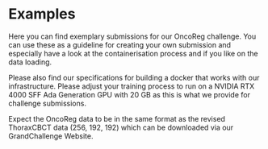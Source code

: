 # Examples

Here you can find exemplary submissions for our OncoReg challenge. You can use these as a guideline for creating your own submission and especially have a look at the containerisation process and if you like on the data loading.

Please also find our specifications for building a docker that works with our infrastructure.
Please adjust your training process to run on a NVIDIA RTX 4000 SFF Ada Generation GPU with 20 GB as this is what we provide for challenge submissions.

Expect the OncoReg data to be in the same format as the revised ThoraxCBCT data (256, 192, 192) which can be downloaded via our GrandChallenge Website. 
